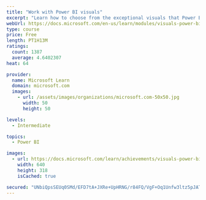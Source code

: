 ```yaml
---
title: "Work with Power BI visuals"
excerpt: "Learn how to choose from the exceptional visuals that Power BI makes available to you. Formatting visuals will direct the user’s attention to exactly where you want it, while helping to make the visual easier to read and interpret. You will also learn about how to use key performance indicators (KPIs)."
webUrl: https://docs.microsoft.com/en-us/learn/modules/visuals-power-bi/
type: course
price: Free
length: PT1H13M
ratings:
  count: 1387
  average: 4.6402307
heat: 64

provider:
  name: Microsoft Learn
  domain: microsoft.com
  images:
    - url: /assets/images/organizations/microsoft.com-50x50.jpg
      width: 50
      height: 50

levels:
  - Intermediate

topics:
  - Power BI

images:
  - url: https://docs.microsoft.com/learn/achievements/visuals-power-bi-social.png
    width: 640
    height: 318
    isCached: true

secured: "UNbiQpsSEUq0SMd/EFD7tA+JXRe+UpHRNG/r84FQ/VgF+Oq1Unfw3ltz5pJATgJbCmtelm6Au7sAowKENNges1lqL1pbu+ubSKrnT5D0SgEhWQ4I7RlkhQ630lWpko0bQAXxrUfSvVN60r4XyiQAgo3IbZ6F2DRUoNiexOATH1A3DA7L3fC1TBYBZBUH4QdBtP7CGrigrdiB6K0Q5tajwvOkzwNLmHnWBOC+1jsP53/SF+OnGP7OG8DKCLdKxBWCq/gPACJUVUpGlBpGLx20sWOfHNg977POHJ5h36/QF7FkU6gT7G5+yluVkPSd1Wz978FOU0y8i8kS+gW/+ulHzjBhIhyJNOhx90iE+mF9R+bgefRum+HNjt7ZbOnd6POh+HxZKpF+f7I6oM2j5PH4P8DozgOaPJhLSpIT6ot5tM0=;Lz5DSNVwEMWjPkdCvNC+tg=="
---
```


